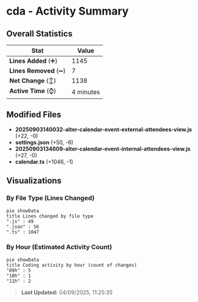 # cda - Activity Summary 

## Overall Statistics

| Stat                   | Value                                                             |
| ---------------------- | ----------------------------------------------------------------- |
| **Lines Added** (➕)   | 1145                                          |
| **Lines Removed** (➖) | 7                                        |
| **Net Change** (↕)    | 1138                |
| **Active Time** (⌚)   | 4 minutes |


## Modified Files
- **20250903140032-alter-calendar-event-external-attendees-view.js** (+22, -0)
- **settings.json** (+50, -6)
- **20250903134609-alter-calendar-event-internal-attendees-view.js** (+27, -0)
- **calendar.ts** (+1046, -1)

## Visualizations

### By File Type (Lines Changed)

```mermaid
pie showData
title Lines changed by file type
".js" : 49
".json" : 56
".ts" : 1047
```

### By Hour (Estimated Activity Count)

```mermaid
pie showData
title Coding activity by hour (count of changes)
"09h" : 5
"10h" : 1
"11h" : 2
```


> **Last Updated:** 04/09/2025, 11:25:35